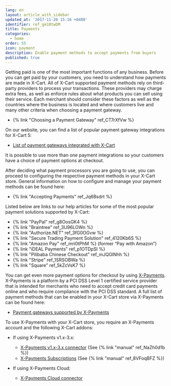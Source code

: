 ```yaml
---
lang: en
layout: article_with_sidebar
updated_at: '2017-11-20 15:16 +0400'
identifier: ref_gm10twDM
title: Payments
categories:
  - home
order: 55
icon: payment
description: Enable payment methods to accept payments from buyers
published: true
---
```

Getting paid is one of the most important functions of any business. Before you can get paid by your customers, you need to understand how payments are made in X-Cart. All of X-Cart supported payment methods rely on third-party providers to process your transactions. These providers may charge extra fees, as well as enforce rules about what products you can sell using their service. Each merchant should consider these factors as well as the countries where the business is located and where customers live and many other criteria when choosing a payment gateway. 

*   {% link "Choosing a Payment Gateway" ref_CT7rXfVw %}

On our website, you can find a list of popular payment gateway integrations for X-Cart 5:

* [List of payment gateways integrated with X-Cart](https://www.x-cart.com/ecommerce-solutions.html#section_payment)

It is possible to use more than one payment integrations so your customers have a choice of payment options at checkout. 

After deciding what payment processors you are going to use, you can proceed to configuring the respective payment methods in your X-Cart store. General information on how to configure and manage your payment methods can be found here:

*   {% link "Accepting Payments" ref_Jq6Bsdrt %}

Listed below are links to our help articles for some of the most popular payment solutions supported by X-Cart:

*   {% link "PayPal" ref_g8OosGK4 %}
*   {% link "Braintree" ref_3U96LOWn %}
*   {% link "Authorize.NET" ref_3fG0OGvw %}
*   {% link "Secure Trading Payment Solution" ref_4120Kb6S %}
*   {% link "Amazon Pay" ref_mri0tPhM %} (former “Pay with Amazon”) 
*   {% link "iDEAL Payments" ref_p1OTDpSI %}
*   {% link "Pilibaba Chinese Checkout" ref_mJQGlNhh %}
*   {% link "Stripe" ref_1SRSOBWa %}
*   {% link "Square" ref_5kZcVsK7 %}

You can get even more payment options for checkout by using [X-Payments](https://www.x-payments.com/). X-Payments is a platform by a PCI DSS Level 1 certified service provider that is intended for merchants who need to accept credit card payments online and who require compliance with the PCI DSS standard. A full list of payment methods that can be enabled in your X-Cart store via X-Payments can be found here:

*   [Payment gateways supported by X-Payments](https://www.x-payments.com/help/X-Payments:Payment_gateways_supported_by_X-Payments_3.1)

To use X-Payments with your X-Cart store, you require an X-Payments account and the following X-Cart addons:

* If using X-Payments v1.x-3.x:

  * [X-Payments v1.x-3.x connector](https://market.x-cart.com/addons/xpayments-connector.html) (See {% link "manual" ref_NaZh0d1b %})
  * [X-Payments Subscriptions](https://market.x-cart.com/addons/x-payments-subscriptions-and-installements.html) (See {% link "manual" ref_8VFoqBFZ %})
  
* If using X-Payments Cloud:
 
  * [X-Payments Cloud connector](https://market.x-cart.com/addons/x-payments-cloud.html)
